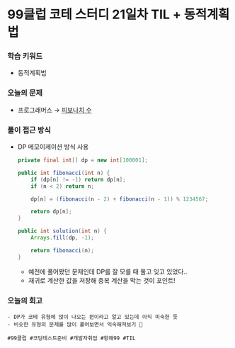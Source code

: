 # 99클럽 코테 스터디 21일차 TIL + 동적계획법

### 학습 키워드
- 동적계획법

### 오늘의 문제
- 프로그래머스 → [피보나치 수](https://school.programmers.co.kr/learn/courses/30/lessons/12945)

### 풀이 접근 방식
- DP 메모이제이션 방식 사용
  ```java
  private final int[] dp = new int[100001];

  public int fibonacci(int n) {
      if (dp[n] != -1) return dp[n];
      if (n < 2) return n;

      dp[n] = (fibonacci(n - 2) + fibonacci(n - 1)) % 1234567;

      return dp[n];
  }

  public int solution(int n) {
      Arrays.fill(dp, -1);

      return fibonacci(n);
  }
  ```
  - 예전에 풀어봤던 문제인데 DP를 잘 모를 때 풀고 잊고 있었다..
  - 재귀로 계산한 값을 저장해 중복 계산을 막는 것이 포인트!
### 오늘의 회고
    - DP가 코테 유형에 많이 나오는 편이라고 알고 있는데 아직 미숙한 듯
    - 비슷한 유형의 문제를 많이 풀어보면서 익숙해져보기 👊

``#99클럽 #코딩테스트준비 #개발자취업 #항해99 #TIL``